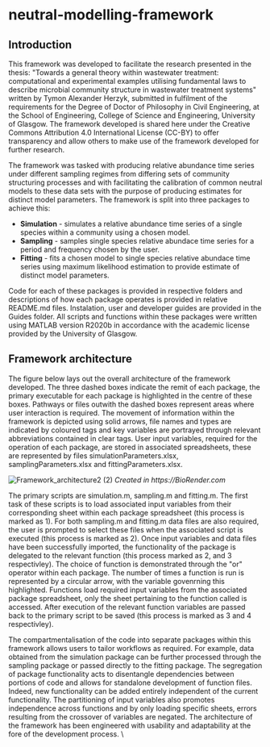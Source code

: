 # neutral-modelling-framework
## Introduction
This framework was developed to facilitate the research presented in the thesis: "Towards a general theory within wastewater treatment: computational and experimental examples utilising fundamental laws to describe microbial community structure in wastewater treatment systems" written by Tymon Alexander Herzyk, submitted in fulfilment of the requirements for the Degree of Doctor of Philosophy in Civil Engineering, at the School of Engineering, College of Science and Engineering, University of Glasgow. The framework developed is shared here under the Creative Commons Attribution 4.0 International License (CC-BY) to offer transparency and allow others to make use of the framework developed for further research.

The framework was tasked with producing relative abundance time series under different sampling regimes from differing sets of community structuring processes and with facilitating the calibration of common neutral models to these data sets with the purpose of producing estimates for distinct model parameters. The framework is split into three packages to achieve this:
* __Simulation__ - simulates a relative abundance time series of a single species within a community using a chosen model.
* __Sampling__ - samples single species relative abundace time series for a period and frequency chosen by the user.
* __Fitting__ - fits a chosen model to single species relative abundace time series using maximum likelihood estimation to provide estimate of distinct model parameters.

Code for each of these packages is provided in respective folders and descriptions of how each package operates is provided in relative README.md files. Instalation, user and developer guides are provided in the Guides folder. All scripts and functions within these packages were written using MATLAB version R2020b in accordance with the academic license provided by the University of Glasgow.

## Framework architecture
The figure below lays out the overall architecture of the framework developed. The three dashed boxes indicate the remit of each package, the primary executable for each package is highlighted in the centre of these boxes. Pathways or files outwith the dashed boxes represent areas where user interaction is required. The movement of information within the framework is depicted using solid arrows, file names and types are indicated by coloured tags and key variables are portrayed through relevant abbreviations contained in clear tags. User input variables, required for the operation of each package, are stored in associated spreadsheets, these are represented by files simulationParameters.xlsx, samplingParameters.xlsx and fittingParameters.xlsx.

![Framework_architecture2 (2)](https://github.com/user-attachments/assets/c45a9f65-c24e-4398-b656-906d5f84d97b)
_Created in https://BioRender.com_


The primary scripts are simulation.m, sampling.m and fitting.m. The first task of these scripts is to load associated input variables from their corresponding sheet within each package spreadsheet (this process is marked as 1). For both sampling.m and fitting.m data files are also required, the user is prompted to select these files when the associated script is executed (this process is marked as 2). Once input variables and data files have been successfully imported, the functionality of the package is delegated to the relevant function (this process marked as 2, and 3 respectivley). The choice of function is demonstrated through the "or" operator within each package. The number of times a function is run is represented by a circular arrow, with the variable govenrning this highlighted. Functions load required input variables from the associated package spreadsheet, only the sheet pertaining to the function called is accessed. After execution of the relevant function variables are passed back to the primary script to be saved (this process is marked as 3 and 4 respectivley).

The compartmentalisation of the code into separate packages within this framework allows users to tailor workflows as required. For example, data obtained from the simulation package can be further processed through the sampling package or passed directly to the fitting package. The segregation of package functionality acts to disentangle dependencies between portions of code and allows for standalone development of function files. Indeed, new functionality can be added entirely independent of the current functionality. The partitioning of input variables also promotes independence across functions and by only loading specific sheets, errors resulting from the crossover of variables are negated. The architecture of the framework has been engineered with usability and adaptability at the fore of the development process. \\
